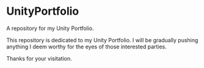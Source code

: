 # UnityPortfolio
A repository for my Unity Portfolio.

This repository is dedicated to my Unity Portfolio. I will be gradually pushing anything I deem worthy for the eyes of those interested parties.

Thanks for your visitation.